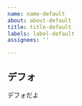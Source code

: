 ```yaml
---
name: name-default
about: about-default
title: title-default
labels: label-default
assignees: ''

---
```


## デフォ

デフォだよ

